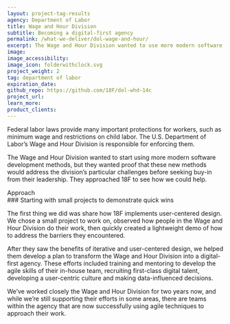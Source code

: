 ```yaml
---
layout: project-tag-results
agency: Department of Labor
title: Wage and Hour Division
subtitle: Becoming a digital-first agency
permalink: /what-we-deliver/dol-wage-and-hour/
excerpt: The Wage and Hour Division wanted to use more modern software development methods, but they wanted proof these methods would address their particular challenges.
image: 
image_accessibility: 
image_icon: folderwithclock.svg
project_weight: 2
tag: department of labor
expiration_date:
github_repo: https://github.com/18F/dol-whd-14c
project_url:
learn_more:
product_clients:
---
```


Federal labor laws provide many important protections for workers, such
as minimum wage and restrictions on child labor. The U.S. Department of
Labor’s Wage and Hour Division is responsible for enforcing them.

The Wage and Hour Division wanted to start using more modern software
development methods, but they wanted proof that these new methods would
address the division’s particular challenges before seeking buy-in from
their leadership. They approached 18F to see how we could help.

<div class="small-caps">Approach</div>
### Starting with small projects to demonstrate quick wins

The first thing we did was share how 18F implements user-centered
design. We chose a small project to work on, observed how people in the
Wage and Hour Division do their work, then quickly created a lightweight
demo of how to address the barriers they encountered.

After they saw the benefits of iterative and user-centered design, we
helped them develop a plan to transform the Wage and Hour Division into
a digital-first agency. These efforts included training and mentoring to
develop the agile skills of their in-house team, recruiting first-class
digital talent, developing a user-centric culture and making
data-influenced decisions.

We’ve worked closely the Wage and Hour Division for two years now, and
while we’re still supporting their efforts in some areas, there are
teams within the agency that are now successfully using agile techniques
to approach their work.
